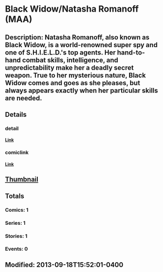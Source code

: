 # Black Widow/Natasha Romanoff (MAA)
## Description: Natasha Romanoff, also known as Black Widow, is a world-renowned super spy and one of S.H.I.E.L.D.'s top agents. Her hand-to-hand combat skills, intelligence, and unpredictability make her a deadly secret weapon. True to her mysterious nature, Black Widow comes and goes as she pleases, but always appears exactly when her particular skills are needed.
## Details
### detail
#### [Link](http://marvel.com/characters/6/black_widow?utm_campaign=apiRef&utm_source=225578a89fc76f3d20fbffda5d17a88d)
### comiclink
#### [Link](http://marvel.com/comics/characters/1017109/black_widownatasha_romanoff_maa?utm_campaign=apiRef&utm_source=225578a89fc76f3d20fbffda5d17a88d)
## [Thumbnail](http://i.annihil.us/u/prod/marvel/i/mg/a/03/523219743a99b.jpg)
## Totals
### Comics: 1
### Series: 1
### Stories: 1
### Events: 0
## Modified: 2013-09-18T15:52:01-0400